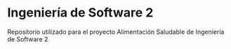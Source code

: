 # Ingeniería de Software 2
Repositorio utilizado para el proyecto Alimentación Saludable de Ingeniería de Software 2
